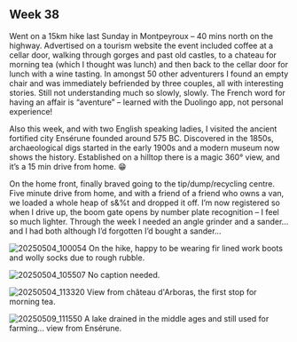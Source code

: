 ## Week 38
Went on a 15km hike last Sunday in Montpeyroux – 40 mins north on the highway. Advertised on a tourism website the event included coffee at a cellar door, walking through gorges and past old castles, to a chateau for morning tea (which I thought was lunch) and then back to the cellar door for lunch with a wine tasting. In amongst 50 other adventurers I found an empty chair and was immediately befriended by three couples, all with interesting stories. Still not understanding much so slowly, slowly. The French word for having an affair is “aventure” – learned with the Duolingo app, not personal experience!

Also this week, and with two English speaking ladies, I visited the ancient fortified city Ensérune founded around 575 BC. Discovered in the 1850s, archaeological digs started in the early 1900s and a modern museum now shows the history. Established on a hilltop there is a magic 360° view, and it’s a 15 min drive from home. 😁

On the home front, finally braved going to the tip/dump/recycling centre. Five minute drive from home, and with a friend of a friend who owns a van, we loaded a whole heap of s&%t and dropped it off. I’m now registered so when I drive up, the boom gate opens by number plate recognition – I feel so much lighter. Through the week I needed an angle grinder and a sander… and I had both although I’d forgotten I’d bought a sander...

![20250504_100054](https://github.com/user-attachments/assets/9c9139f8-4c2b-465d-9596-9ac33a75a386)
On the hike, happy to be wearing fir lined work boots and wolly socks due to rough rubble.

![20250504_105507](https://github.com/user-attachments/assets/2b5ee1a4-7dbf-4ed1-93ca-7640e6fe41d2)
No caption needed.

![20250504_113320](https://github.com/user-attachments/assets/007cb7f2-bf04-42ee-a27e-929df19649db)
View from château d'Arboras, the first stop for morning tea.

![20250509_111550](https://github.com/user-attachments/assets/874ceaa0-ad43-402d-b923-ee4db100cae0)
A lake drained in the middle ages and still used for farming... view from Ensérune.
